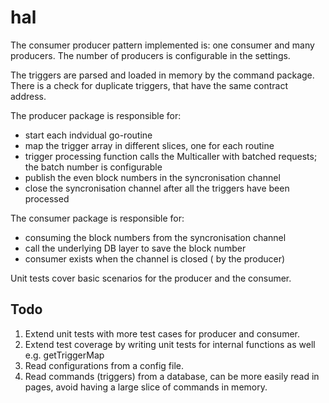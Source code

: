 # hal
The consumer producer pattern implemented is: one consumer and many producers. The number of producers is configurable in the settings.

The triggers are parsed and loaded in memory by the command package. There is a check for duplicate triggers, that have the same contract address.

The producer package is responsible for:
- start each indvidual go-routine
- map the trigger array in different slices, one for each routine
- trigger processing function calls the Multicaller with batched requests; the batch number is configurable
- publish the even block numbers in the syncronisation channel
- close the syncronisation channel after all the triggers have been processed

The consumer package is responsible for:
- consuming the block numbers from the syncronisation channel
- call the underlying DB layer to save the block number
- consumer exists when the channel is closed ( by the producer)


Unit tests cover basic scenarios for the producer and the consumer.


## Todo

1. Extend unit tests with more test cases for producer and consumer.
2. Extend test coverage by writing unit tests for internal functions as well e.g. getTriggerMap
3. Read configurations from a config file.
4. Read commands (triggers) from a database, can be more easily read in pages, avoid having a large slice of commands in memory.

###
